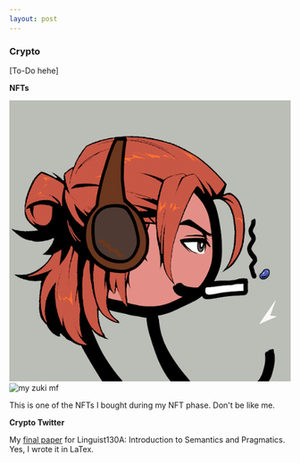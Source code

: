 ```yaml
---
layout: post
---
```


### Crypto
[To-Do hehe]

**NFTs**

![my zuki mf](../zukimf.png)
<img src="../zukimf.jpg" alt="my zuki mf" width="200"/>


This is one of the NFTs I bought during my NFT phase. Don't be like me. 

**Crypto Twitter**

My [final paper](https://github.com/kayleegeorge/kayleegeorge.github.io/blob/efb24b144723f6762a64b1dc6b4b74a9f9c9fef6/Ling130A_Final_Report_.pdf) for Linguist130A: Introduction to Semantics and Pragmatics. Yes, I wrote it in LaTex.

